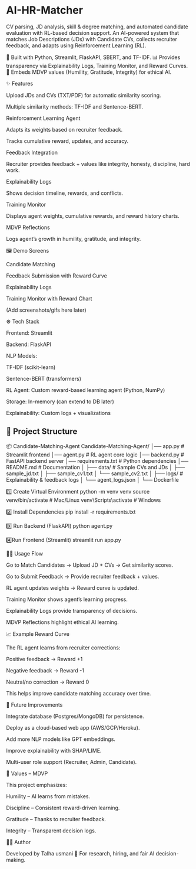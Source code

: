 # AI-HR-Matcher
 CV parsing, JD analysis, skill &amp; degree matching, and automated candidate evaluation with RL-based decision support.
 An AI-powered system that matches Job Descriptions (JDs) with Candidate CVs, collects recruiter feedback, and adapts using Reinforcement Learning (RL).

🚀 Built with Python, Streamlit, FlaskAPI, SBERT, and TF-IDF.
📊 Provides transparency via Explainability Logs, Training Monitor, and Reward Curves.
🙏 Embeds MDVP values (Humility, Gratitude, Integrity) for ethical AI.

✨ Features

Upload JDs and CVs (TXT/PDF) for automatic similarity scoring.

Multiple similarity methods: TF-IDF and Sentence-BERT.

Reinforcement Learning Agent

Adapts its weights based on recruiter feedback.

Tracks cumulative reward, updates, and accuracy.

Feedback Integration

Recruiter provides feedback + values like integrity, honesty, discipline, hard work.

Explainability Logs

Shows decision timeline, rewards, and conflicts.

Training Monitor

Displays agent weights, cumulative rewards, and reward history charts.

MDVP Reflections

Logs agent’s growth in humility, gratitude, and integrity.

🖼️ Demo Screens

Candidate Matching

Feedback Submission with Reward Curve

Explainability Logs

Training Monitor with Reward Chart

(Add screenshots/gifs here later)

⚙️ Tech Stack

Frontend: Streamlit

Backend: FlaskAPI

NLP Models:

TF-IDF (scikit-learn)

Sentence-BERT (transformers)

RL Agent: Custom reward-based learning agent (Python, NumPy)

Storage: In-memory (can extend to DB later)

Explainability: Custom logs + visualizations

## 📂 Project Structure

📦 Candidate-Matching-Agent
 Candidate-Matching-Agent/
│── app.py # Streamlit frontend
│── agent.py # RL agent core logic
│── backend.py # FastAPI backend server
│── requirements.txt # Python dependencies
│── README.md # Documentation
│
├── data/ # Sample CVs and JDs
│ ├── sample_jd.txt
│ ├── sample_cv1.txt
│ └── sample_cv2.txt
│
├── logs/ # Explainability & feedback logs
│ └── agent_logs.json
│
└── Dockerfile

1️⃣ Create Virtual Environment
python -m venv venv
source venv/bin/activate   # Mac/Linux
venv\Scripts\activate      # Windows

2️⃣ Install Dependencies
pip install -r requirements.txt

3️⃣ Run Backend (FlaskAPI)
python agent.py

4️⃣Run Frontend (Streamlit)
streamlit run app.py

🧑‍💻 Usage Flow

Go to Match Candidates → Upload JD + CVs → Get similarity scores.

Go to Submit Feedback → Provide recruiter feedback + values.

RL agent updates weights → Reward curve is updated.

Training Monitor shows agent’s learning progress.

Explainability Logs provide transparency of decisions.

MDVP Reflections highlight ethical AI learning.

📈 Example Reward Curve

The RL agent learns from recruiter corrections:

Positive feedback → Reward +1

Negative feedback → Reward -1

Neutral/no correction → Reward 0

This helps improve candidate matching accuracy over time.

🔮 Future Improvements

Integrate database (Postgres/MongoDB) for persistence.

Deploy as a cloud-based web app (AWS/GCP/Heroku).

Add more NLP models like GPT embeddings.

Improve explainability with SHAP/LIME.

Multi-user role support (Recruiter, Admin, Candidate).

🙏 Values – MDVP

This project emphasizes:

Humility – AI learns from mistakes.

Discipline – Consistent reward-driven learning.

Gratitude – Thanks to recruiter feedback.

Integrity – Transparent decision logs.

👨‍💻 Author

Developed by Talha usmani
💼 For research, hiring, and fair AI decision-making.
